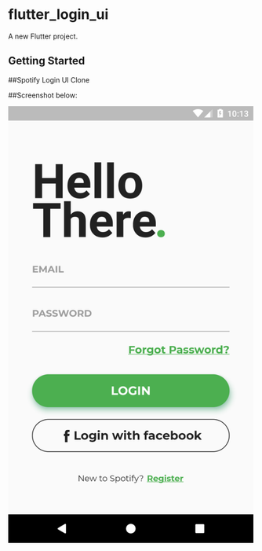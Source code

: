 # flutter_login_ui

A new Flutter project.

## Getting Started

##Spotify Login UI Clone

##Screenshot below:

<p float=left>
<img src="Screenshot_1597097591.png" width=500px>

</p>
